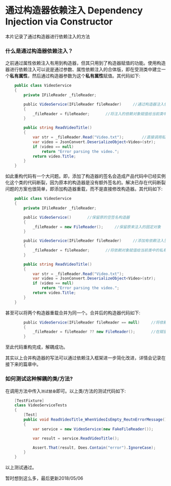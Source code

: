 # 通过构造器依赖注入 Dependency Injection via Constructor
本片记录了通过构造器进行依赖注入的方法

### 什么是通过构造器依赖注入？
之前通过属性依赖注入有用到构造器，但其只用到了构造器赋值的功能。使用构造器进行依赖注入可以说是通过参数、属性依赖注入的合体版，即在受测类中建立一个**私有属性**，然后通过构造器参数为这个**私有属性**赋值。其代码如下:
```c#
    public class VideoService
    {
        private IFileReader _fileReader;

        public VideoService(IFileReader fileReader)     //通过构造器注入依赖对象
        {
            _fileReader = fileReader;       //将注入的依赖对象赋值给当前类中的私有属性
        }

        public string ReadVideoTitle()
        {
            var str = _fileReader.Read("Video.txt");        //直接调用私有属性
            var video = JsonConvert.DeserializeObject<Video>(str);
            if (video == null)
                return "Error parsing the video.";
            return video.Title;
        }
    }
```
如此重构代码有一个大问题。即，添加了构造器的签名会造成产品代码中已经实例化这个类的代码断裂，因为原本的构造器是没有额外签名的。解决已存在代码断裂问题的方案也很简单，即添加构造器重载，而不是直接修改构造器。其代码如下:
```c#
    public class VideoService
    {
        private IFileReader _fileReader;

        public VideoService()       //保留原的空签名构造器
        {
            _fileReader = new FileReader();     //保留原来注入的固定对象
        }

        public VideoService(IFileReader fileReader)     //添加有依赖注入签名的构造器重载
        {
            _fileReader = fileReader;       //将依赖对象赋值给当前类中的私有属性
        }

        public string ReadVideoTitle()
        {
            var str = _fileReader.Read("Video.txt");
            var video = JsonConvert.DeserializeObject<Video>(str);
            if (video == null)
                return "Error parsing the video.";
            return video.Title;
        }
    }
```
甚至可以将两个构造器重载合并为同一个。合并后的构造器代码如下:
```c#
        public VideoService(IFileReader fileReader == null)     //将依赖对象初始化为空
        {
            _fileReader = fileReader ?? new FileReader();       //在赋值前判断依赖对象是否为空。若不为空，直接赋值；若为空，则赋值为固定对象new FileReader()
        }
```
至此代码重构完成，解耦成功。

其实以上合并构造器的写法可以通过依赖注入框架进一步简化改进，详情会记录在接下来的篇章中。

### 如何测试这种解耦的类/方法?
在调用方法中传入`测试替身`即可。以上类/方法的测试代码如下:
```c#
    [TestFixture]
    class VideoServiceTests
    {
        [Test]
        public void ReadVideoTitle_WhenVideoIsEmpty_ReutnErrorMessage()
        {
            var service = new VideoService(new FakeFileReader());       //在构造器中注入测试替身FakeFileReader()的实例

            var result = service.ReadVideoTitle();

            Assert.That(result, Does.Contain("error").IgnoreCase);
        }
    }
```
以上测试通过。

暂时想到这么多，最后更新2018/05/06

